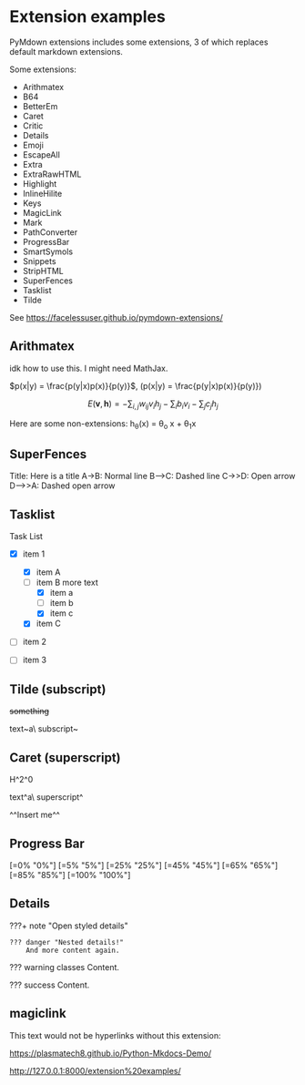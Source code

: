 # Extension examples

PyMdown extensions includes some extensions, 3 of which replaces default markdown extensions.

Some extensions:
* Arithmatex
* B64
* BetterEm
* Caret
* Critic
* Details
* Emoji
* EscapeAll
* Extra
* ExtraRawHTML
* Highlight
* InlineHilite
* Keys
* MagicLink
* Mark
* PathConverter
* ProgressBar
* SmartSymols
* Snippets
* StripHTML
* SuperFences
* Tasklist
* Tilde

See https://facelessuser.github.io/pymdown-extensions/

## Arithmatex

idk how to use this. I might need MathJax.

$p(x|y) = \frac{p(y|x)p(x)}{p(y)}$, \(p(x|y) = \frac{p(y|x)p(x)}{p(y)}\)

$$
E(\mathbf{v}, \mathbf{h}) = -\sum_{i,j}w_{ij}v_i h_j - \sum_i b_i v_i - \sum_j c_j h_j
$$

Here are some non-extensions:
h<sub>&theta;</sub>(x) = &theta;<sub>o</sub> x + &theta;<sub>1</sub>x


## SuperFences

Title: Here is a title
A->B: Normal line
B-->C: Dashed line
C->>D: Open arrow
D-->>A: Dashed open arrow

## Tasklist

Task List

- [X] item 1
    * [X] item A
    * [ ] item B
        more text
        + [x] item a
        + [ ] item b
        + [x] item c
    * [X] item C
- [ ] item 2
- [ ] item 3


## Tilde (subscript)

~~something~~

text~a\ subscript~

## Caret (superscript)

H^2^0

text^a\ superscript^

^^Insert me^^


## Progress Bar

[=0% "0%"]
[=5% "5%"]
[=25% "25%"]
[=45% "45%"]
[=65% "65%"]
[=85% "85%"]
[=100% "100%"]

## Details

???+ note "Open styled details"

    ??? danger "Nested details!"
        And more content again.

??? warning classes
    Content.
	
??? success 
    Content.	

## magiclink

This text would not be hyperlinks without this extension:

https://plasmatech8.github.io/Python-Mkdocs-Demo/

http://127.0.0.1:8000/extension%20examples/

